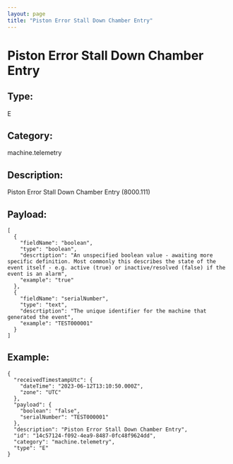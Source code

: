 ```yaml
---
layout: page
title: "Piston Error Stall Down Chamber Entry"
---
```


# Piston Error Stall Down Chamber Entry

## Type:

E

## Category:

machine.telemetry

## Description: 

Piston Error Stall Down Chamber Entry (8000.111)

## Payload:

```
[
  {
    "fieldName": "boolean",
    "type": "boolean",
    "descrtiption": "An unspecified boolean value - awaiting more specific definition. Most commonly this describes the state of the event itself - e.g. active (true) or inactive/resolved (false) if the event is an alarm",
    "example": "true"
  },
  {
    "fieldName": "serialNumber",
    "type": "text",
    "descrtiption": "The unique identifier for the machine that generated the event",
    "example": "TEST000001"
  }
]
```

## Example:

```
{
  "receivedTimestampUtc": {
    "dateTime": "2023-06-12T13:10:50.000Z",
    "zone": "UTC"
  },
  "payload": {
    "boolean": "false",
    "serialNumber": "TEST000001"
  },
  "description": "Piston Error Stall Down Chamber Entry",
  "id": "14c57124-f092-4ea9-8487-0fc48f9624dd",
  "category": "machine.telemetry",
  "type": "E"
}
```
